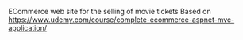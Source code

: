 ECommerce web site for the selling of movie tickets
Based on https://www.udemy.com/course/complete-ecommerce-aspnet-mvc-application/

